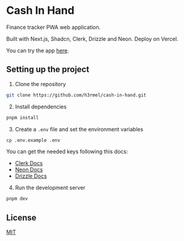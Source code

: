 # Cash In Hand

Finance tracker PWA web application.

Built with Next.js, Shadcn, Clerk, Drizzle and Neon. Deploy on Vercel.

You can try the app [here](https://cash-in-hand.vercel.app/).

## Setting up the project

1. Clone the repository

```bash
git clone https://github.com/h3rmel/cash-in-hand.git
```

2. Install dependencies

```bash
pnpm install
```

3. Create a `.env` file and set the environment variables

```bash
cp .env.example .env
```

You can get the needed keys following this docs:

- [Clerk Docs](https://clerk.com/docs/quickstarts/setup-clerk)
- [Neon Docs](https://neon.tech/docs/guides/nextjs)
- [Drizzle Docs](https://orm.drizzle.team/docs/connect-neon)

4. Run the development server

```bash
pnpm dev
```

## License

[MIT](LICENSE)
